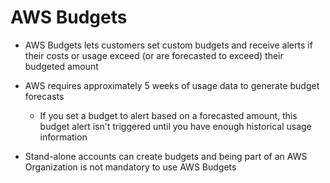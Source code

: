 # AWS Budgets

- AWS Budgets lets customers set custom budgets and receive alerts if their costs or usage exceed (or are forecasted to exceed) their budgeted amount

- AWS requires approximately 5 weeks of usage data to generate budget forecasts
	- If you set a budget to alert based on a forecasted amount, this budget alert isn't triggered until you have enough historical usage information

- Stand-alone accounts can create budgets and being part of an AWS Organization is not mandatory to use AWS Budgets